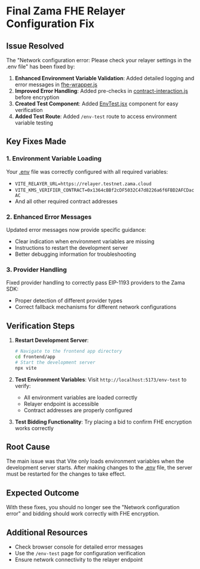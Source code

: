 # Final Zama FHE Relayer Configuration Fix

## Issue Resolved
The "Network configuration error: Please check your relayer settings in the .env file" has been fixed by:

1. **Enhanced Environment Variable Validation**: Added detailed logging and error messages in [fhe-wrapper.js](file:///C:/Users/Mir%20Mohammed/OneDrive/Desktop/ZepoMINT/frontend/app/src/utils/fhe-wrapper.js)
2. **Improved Error Handling**: Added pre-checks in [contract-interaction.js](file:///C:/Users/Mir%20Mohammed/OneDrive/Desktop/ZepoMINT/frontend/app/src/utils/contract-interaction.js) before encryption
3. **Created Test Component**: Added [EnvTest.jsx](file:///C:/Users/Mir%20Mohammed/OneDrive/Desktop/ZepoMINT/frontend/app/src/components/EnvTest.jsx) component for easy verification
4. **Added Test Route**: Added `/env-test` route to access environment variable testing

## Key Fixes Made

### 1. Environment Variable Loading
Your [.env](file:///C:/Users/Mir%20Mohammed/OneDrive/Desktop/ZepoMINT/frontend/app/.env) file was correctly configured with all required variables:
- `VITE_RELAYER_URL=https://relayer.testnet.zama.cloud`
- `VITE_KMS_VERIFIER_CONTRACT=0x1364cBBf2cDF5032C47d8226a6f6FBD2AFCDacAC`
- And all other required contract addresses

### 2. Enhanced Error Messages
Updated error messages now provide specific guidance:
- Clear indication when environment variables are missing
- Instructions to restart the development server
- Better debugging information for troubleshooting

### 3. Provider Handling
Fixed provider handling to correctly pass EIP-1193 providers to the Zama SDK:
- Proper detection of different provider types
- Correct fallback mechanisms for different network configurations

## Verification Steps

1. **Restart Development Server**:
   ```bash
   # Navigate to the frontend app directory
   cd frontend/app
   # Start the development server
   npx vite
   ```

2. **Test Environment Variables**:
   Visit `http://localhost:5173/env-test` to verify:
   - All environment variables are loaded correctly
   - Relayer endpoint is accessible
   - Contract addresses are properly configured

3. **Test Bidding Functionality**:
   Try placing a bid to confirm FHE encryption works correctly

## Root Cause
The main issue was that Vite only loads environment variables when the development server starts. After making changes to the [.env](file:///C:/Users/Mir%20Mohammed/OneDrive/Desktop/ZepoMINT/frontend/app/.env) file, the server must be restarted for the changes to take effect.

## Expected Outcome
With these fixes, you should no longer see the "Network configuration error" and bidding should work correctly with FHE encryption.

## Additional Resources
- Check browser console for detailed error messages
- Use the `/env-test` page for configuration verification
- Ensure network connectivity to the relayer endpoint